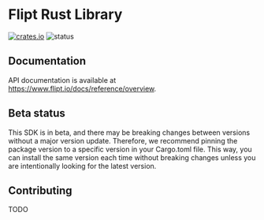 # Flipt Rust Library

[![crates.io](https://img.shields.io/crates/v/flipt.svg)](https://crates.io/crates/flipt)
![status](https://img.shields.io/badge/status-beta-yellow)

## Documentation

API documentation is available at <https://www.flipt.io/docs/reference/overview>.

## Beta status

This SDK is in beta, and there may be breaking changes between versions without a major version update. Therefore, we recommend pinning the package version to a specific version in your Cargo.toml file. This way, you can install the same version each time without breaking changes unless you are intentionally looking for the latest version.

## Contributing

TODO
